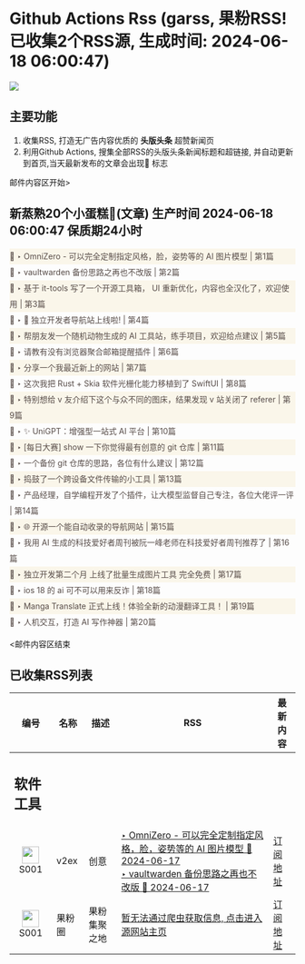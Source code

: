 # Github Actions Rss (garss, 果粉RSS! 已收集2个RSS源, 生成时间: 2024-06-18 06:00:47)

![](https://cdn.jsdelivr.net/gh/xinkeji/garss/_media/ga-rss.png)



## 主要功能
1. 收集RSS, 打造无广告内容优质的 **头版头条** 超赞新闻页
2. 利用Github Actions, 搜集全部RSS的头版头条新闻标题和超链接, 并自动更新到首页,当天最新发布的文章会出现🌈 标志

邮件内容区开始>
<h2>新蒸熟20个小蛋糕🍰(文章) 生产时间 2024-06-18 06:00:47 保质期24小时</h2>

<div style='line-height:3;background-color:#FAF6EA;' ><a href='https://www.v2ex.com/t/1050391#reply0' style="line-height:2;text-decoration:none;display:block;color:#584D49;">🌈 ‣ OmniZero - 可以完全定制指定风格，脸，姿势等的 AI 图片模型 | 第1篇</a></div><div style='line-height:3;' ><a href='https://www.v2ex.com/t/1050331#reply26' style="line-height:2;text-decoration:none;display:block;color:#584D49;">🌈 ‣ vaultwarden 备份思路之再也不改版 | 第2篇</a></div><div style='line-height:3;background-color:#FAF6EA;' ><a href='https://www.v2ex.com/t/1050373#reply1' style="line-height:2;text-decoration:none;display:block;color:#584D49;">🌈 ‣ 基于 it-tools 写了一个开源工具箱， UI 重新优化，内容也全汉化了，欢迎使用 | 第3篇</a></div><div style='line-height:3;' ><a href='https://www.v2ex.com/t/1050380#reply0' style="line-height:2;text-decoration:none;display:block;color:#584D49;">🌈 ‣ 🎉 独立开发者导航站上线啦! | 第4篇</a></div><div style='line-height:3;background-color:#FAF6EA;' ><a href='https://www.v2ex.com/t/1050372#reply0' style="line-height:2;text-decoration:none;display:block;color:#584D49;">🌈 ‣ 帮朋友发一个随机动物生成的 AI 工具站，练手项目，欢迎给点建议 | 第5篇</a></div><div style='line-height:3;' ><a href='https://www.v2ex.com/t/1050364#reply0' style="line-height:2;text-decoration:none;display:block;color:#584D49;">🌈 ‣ 请教有没有浏览器聚合邮箱提醒插件 | 第6篇</a></div><div style='line-height:3;background-color:#FAF6EA;' ><a href='https://www.v2ex.com/t/1050353#reply1' style="line-height:2;text-decoration:none;display:block;color:#584D49;">🌈 ‣ 分享一个我最近新上的网站 | 第7篇</a></div><div style='line-height:3;' ><a href='https://www.v2ex.com/t/1050358#reply0' style="line-height:2;text-decoration:none;display:block;color:#584D49;">🌈 ‣ 这次我把 Rust + Skia 软件光栅化能力移植到了 SwiftUI | 第8篇</a></div><div style='line-height:3;background-color:#FAF6EA;' ><a href='https://www.v2ex.com/t/1050214#reply11' style="line-height:2;text-decoration:none;display:block;color:#584D49;">🌈 ‣ 特别想给 v 友介绍下这个与众不同的图床，结果发现 v 站关闭了 referer | 第9篇</a></div><div style='line-height:3;' ><a href='https://www.v2ex.com/t/1050318#reply0' style="line-height:2;text-decoration:none;display:block;color:#584D49;">🌈 ‣ ✨ UniGPT：增强型一站式 AI 平台 | 第10篇</a></div><div style='line-height:3;background-color:#FAF6EA;' ><a href='https://www.v2ex.com/t/1050279#reply3' style="line-height:2;text-decoration:none;display:block;color:#584D49;">🌈 ‣ [每日大赛] show 一下你觉得最有创意的 git 仓库 | 第11篇</a></div><div style='line-height:3;' ><a href='https://www.v2ex.com/t/1050159#reply12' style="line-height:2;text-decoration:none;display:block;color:#584D49;">🌈 ‣ 一个备份 git 仓库的思路，各位有什么建议 | 第12篇</a></div><div style='line-height:3;background-color:#FAF6EA;' ><a href='https://www.v2ex.com/t/1050292#reply7' style="line-height:2;text-decoration:none;display:block;color:#584D49;">🌈 ‣ 捣鼓了一个跨设备文件传输的小工具 | 第13篇</a></div><div style='line-height:3;' ><a href='https://www.v2ex.com/t/1050283#reply0' style="line-height:2;text-decoration:none;display:block;color:#584D49;">🌈 ‣ 产品经理，自学编程开发了个插件，让大模型监督自己专注，各位大佬评一评 | 第14篇</a></div><div style='line-height:3;background-color:#FAF6EA;' ><a href='https://www.v2ex.com/t/1050216#reply4' style="line-height:2;text-decoration:none;display:block;color:#584D49;">🌈 ‣ 🌐 开源一个能自动收录的导航网站 | 第15篇</a></div><div style='line-height:3;' ><a href='https://www.v2ex.com/t/1050204#reply5' style="line-height:2;text-decoration:none;display:block;color:#584D49;">🌈 ‣ 我用 AI 生成的科技爱好者周刊被阮一峰老师在科技爱好者周刊推荐了 | 第16篇</a></div><div style='line-height:3;background-color:#FAF6EA;' ><a href='https://www.v2ex.com/t/1050238#reply0' style="line-height:2;text-decoration:none;display:block;color:#584D49;">🌈 ‣ 独立开发第二个月 上线了批量生成图片工具 完全免费 | 第17篇</a></div><div style='line-height:3;' ><a href='https://www.v2ex.com/t/1050173#reply7' style="line-height:2;text-decoration:none;display:block;color:#584D49;">🌈 ‣ ios 18 的 ai 可不可以用来反诈 | 第18篇</a></div><div style='line-height:3;background-color:#FAF6EA;' ><a href='https://www.v2ex.com/t/1050152#reply0' style="line-height:2;text-decoration:none;display:block;color:#584D49;">🌈 ‣ Manga Translate 正式上线！体验全新的动漫翻译工具！ | 第19篇</a></div><div style='line-height:3;' ><a href='https://www.v2ex.com/t/1050042#reply3' style="line-height:2;text-decoration:none;display:block;color:#584D49;">🌈 ‣ 人机交互，打造 AI 写作神器 | 第20篇</a></div>

<邮件内容区结束

## 已收集RSS列表

| 编号 | 名称 | 描述 | RSS | 最新内容 |
| --- | --- | --- | --- | --- |
| <h2 id="软件工具">软件工具</h2> |  |   |  |  |
| <div id="S001" style="text-align: center;"><img src="https://cdn.jsdelivr.net/gh/zhaoolee/garss/_media/favicon/S001.png" width="30px" style="width:30px;height: auto;"/><br><span>S001</span></div> | v2ex | 创意 | [‣ OmniZero - 可以完全定制指定风格，脸，姿势等的 AI 图片模型 🌈 2024-06-17](https://www.v2ex.com/t/1050391#reply0)<br/>[‣ vaultwarden 备份思路之再也不改版 🌈 2024-06-17](https://www.v2ex.com/t/1050331#reply26) | [订阅地址](https://www.v2ex.com/feed/tab/creative.xml) |
| <div id="S001" style="text-align: center;"><img src="https://cdn.jsdelivr.net/gh/zhaoolee/garss/_media/favicon/S001.png" width="30px" style="width:30px;height: auto;"/><br><span>S001</span></div> | 果粉圈 | 果粉集聚之地 | [暂无法通过爬虫获取信息, 点击进入源网站主页](https://g0f.cn) | [订阅地址](https://g0f.cn/rss.xml) |




